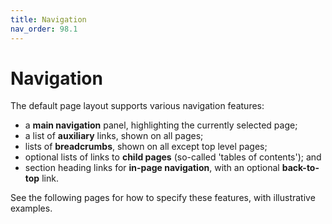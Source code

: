```yaml
---
title: Navigation
nav_order: 98.1
---
```


# Navigation

The default page layout supports various navigation features:

* a **main navigation** panel, highlighting the currently selected page;
* a list of **auxiliary** links, shown on all pages;
* lists of **breadcrumbs**, shown on all except top level pages;
* optional lists of links to **child pages** (so-called 'tables of contents'); and
* section heading links for **in-page navigation**, with an optional **back-to-top** link.

See the following pages for how to specify these features, with illustrative examples.
